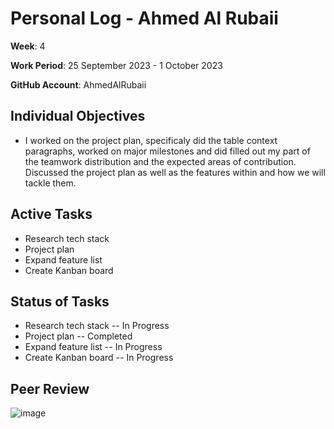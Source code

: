 # Personal Log - Ahmed Al Rubaii
**Week**: 4

**Work Period**: 25 September 2023 - 1 October 2023

**GitHub Account**: AhmedAlRubaii

## Individual Objectives

- I worked on the project plan, specificaly did the table context paragraphs, worked on major milestones and did filled out my part of the teamwork distribution and the expected areas of contribution. Discussed the project plan as well as the features within and how we will tackle them. 


## Active Tasks

- Research tech stack 
- Project plan
- Expand feature list
- Create Kanban board

## Status of Tasks

- Research tech stack -- In Progress
- Project plan -- Completed
- Expand feature list -- In Progress
- Create Kanban board -- In Progress

## Peer Review

![image](https://github.com/COSC-499-W2023/year-long-project-team-10/assets/78169976/05888db3-fedf-4d2a-9ccf-83ad912989cf)

